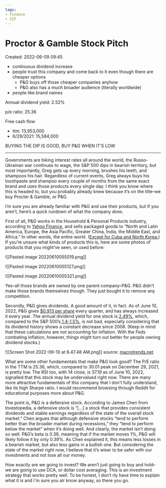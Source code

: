 ```yaml
---
tags:
- Finance
- SIF
---
```

# Proctor & Gamble Stock Pitch 
Created: 2022-06-09 09:45  

- continuous dividend increase 
- people trust this company and come back to it even though there are cheaper options 
	- P&G buys off those cheaper companies anyhow 
	- P&G also has a much broader audience (literally worldwide)
- people like brand names 

Annual dividend yield: 2.52% 

p/e ratio: 25.36 

Free cash flow 
- ttm: 13,953,000
- 6/29/2021: 15,584,000 

BUYING THE DIP IS GOOD, BUY P&G WHEN IT’S LOW 
- - - 

Governments are hiking interest rates all around the world, the Russo-Ukrainan war continues to wage, the S&P 500 dips in bearish territory, but most importantly, Greg gets up every morning, brushes his teeth, and shampoos his hair. Regardless of current events, Greg always buys his tooshpaste and shampoo every couple of months from the same exact brand and uses those products every single day. I think you know where this is headed to, but you probably already knew because it’s on the title–we buy Procter & Gamble, or P&G. 

I’m sure you are already familiar with P&G and use their products, but if you aren’t, here’s a quick rundown of what the company does. 

First of all, P&G works in the Household & Personal Products industry, according to [Yahoo Finance](https://finance.yahoo.com/quote/PG/profile?p=PG), and sells packaged goods to “North and Latin America, Europe, the Asia Pacific, Greater China, India, the Middle East, and Africa.” In other words, the entire world. ([Except for Cuba and North Korea.](https://us.pg.com/blogs/pg-2019-annual-report/)) If you’re unsure what kinds of products this is, here are some photos of products that you might’ve seen, or used before: 

![[Pasted image 20220610055019.png]]

![[Pasted image 20220610055127.png]]

![[Pasted image 20220610055321.png]]


Yes–all those brands are owned by one parent company–P&G. P&G didn’t make those brands themselves though. They just bought it to remove any competition. 

Secondly, P&G gives dividends. A good amount of it, in fact. As of June 10, 2022, P&G gives [$0.913 per share](https://www.nasdaq.com/market-activity/stocks/pg/dividend-history) every quarter, and has always increased it every year. The annual dividend yield for one stock is [2.49%](https://www.nasdaq.com/market-activity/stocks/pg/dividend-history), which, compared to the S&P 500’s[ 1.4-1.5%](https://www.investopedia.com/articles/markets/071616/history-sp-500-dividend-yield.asp), is not bad, especially considering that its dividend history shows a constant decrease since 2008. (Keep in mind that these calculations are *not* accounting for inflation. With the Feds combating inflation, however, things might turn out better for people owning 
dividend stocks.) 

![[Screen Shot 2022-06-10 at 6.47.48 AM.png]]
source: [macrotrends.net](https://www.macrotrends.net/stocks/charts/PG/procter-gamble/dividend-yield-history)

What are some other fundamentals that make P&G look good? The P/E ratio in the TTM is 25.36, which, compared to 30.01 peak on December 29, 2021, is pretty low. The RSI too, with 14 close, is 37.19 as of June 10, 2022, signalled that this stock may be undervalued right now. There are many more attractive fundamentals of this company that I don’t fully understand, like its high Sharpe ratio. I would recommend browsing through Reddit for educational purposes more about P&G. 

The point is, P&G is a defensive stock. According to James Chen from Investopedia, a defensive stock is “[…] a stock that provides consistent dividends and stable earnings regardless of the state of the overall stock market.” Chen argues that although defensive stocks “tend to perform better than the broader market during recessions,” they “tend to perform below the market” when it’s doing well. And clearly, the market isn’t doing so well. P&G’s beta is 0.39, meaning that if the market moves 1%, P&G will likely follow it by only 0.39%. As Chen explained it, this means less losses in a bearish market, but also less gains in a bullish one. But considering the state of the market right now, I believe that it’s wiser to be safer with our investments and not lose all our money. 

How exactly are we going to invest? We aren’t just going to buy and hold–we are going to use DCA, or dollar cost averaging. This is an investment strategy that works pretty well. To be honest, I don’t rly have time to explain what it is and i'm sure you alr know anyway, so there you go. 
